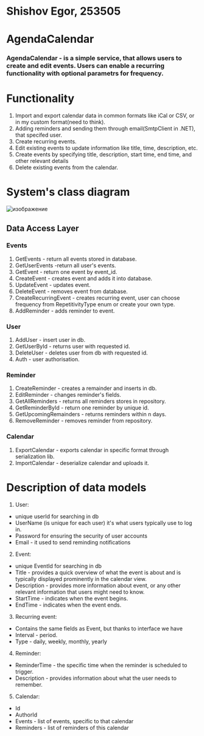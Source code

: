 # Shishov Egor, 253505
# AgendaCalendar
### AgendaCalendar - is a simple service, that allows users to create and edit events. Users can enable a recurring functionality with optional parametrs for frequency.
# Functionality
   1. Import and export calendar data in common formats like iCal or CSV, or in my custom format(need to think).
   2. Adding reminders and sending them through email(SmtpClient in .NET), that specifed user.
   3. Create recurring events.
   4. Edit existing events to update information like title, time, description, etc.
   5. Create events by specifying title, description, start time, end time, and other relevant details
   6. Delete existing events from the calendar.
# System's class diagram
![изображение](https://github.com/EgrShishov/AgendaCalendar/assets/112828095/a7296ab8-c198-46a6-95b2-5554b0ca8e45)
## Data Access Layer 
 ### Events
1. GetEvents - return all events stored in database.
2. GetUserEvents -return all user's events.
3. GetEvent - return one event by event_id.
4. CreateEvent - creates event and adds it into database.
5. UpdateEvent - updates event.
6. DeleteEvent - removes event from database.
7. CreateRecurringEvent - creates recurring event, user can choose frequency from RepetitivityType enum or create your own type.
8. AddReminder - adds reminder to event.
 ### User
1. AddUser - insert user in db.
2. GetUserById - returns user with requested id.
3. DeleteUser - deletes user from db with requested id.
4. Auth - user authorisation.
 ### Reminder
1. CreateReminder - creates a remainder and inserts in db.
2. EditReminder - changes reminder's fields.
3. GetAllReminders - returns all reminders stores in repository.
4. GetReminderById - return one reminder by unique id.
5. GetUpcomingRemainders - returns reminders within n days.
6. RemoveReminder - removes reminder from repository.
 ### Calendar
1. ExportCalendar - exports calendar in specific format through serialization lib.
2. ImportCalendar - deserialize calendar and uploads it.
# Description of data models
1. User:
 - unique userId for searching in db
 - UserName (is unique for each user) it's what users typically use to log in.
 - Password for ensuring the security of user accounts
 - Email - it used to send reminding notifications
2. Event:
 - unique EventId for searching in db
 - Title - provides a quick overview of what the event is about and is typically displayed prominently in the calendar view.
 - Description - provides more information about event, or any other relevant information that users might need to know. 
 - StartTime - indicates when the event begins.
 - EndTime - indicates when the event ends.
3. Recurring event:
 - Contains the same fields as Event, but thanks to interface we have
 - Interval - period.
 - Type - daily, weekly, monthly, yearly
4. Reminder:
 - ReminderTime - the specific time when the reminder is scheduled to trigger. 
 - Description - provides information about what the user needs to remember.
5. Calendar:
 - Id 
 - AuthorId
 - Events - list of events, specific to that calendar
 - Reminders - list of reminders of this calendar
